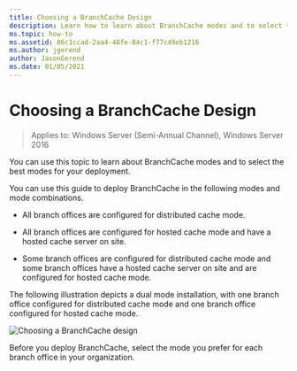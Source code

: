 ```yaml
---
title: Choosing a BranchCache Design
description: Learn how to learn about BranchCache modes and to select the best modes for your deployment.
ms.topic: how-to
ms.assetid: 86c1ccad-2aa4-40fe-84c1-f77c49eb1216
ms.author: jgerend
author: JasonGerend
ms.date: 01/05/2021
---
```

# Choosing a BranchCache Design

>Applies to: Windows Server (Semi-Annual Channel), Windows Server 2016

You can use this topic to learn about BranchCache modes and to select the best modes for your deployment.

You can use this guide to deploy BranchCache in the following modes and mode combinations.

-   All branch offices are configured for distributed cache mode.

-   All branch offices are configured for hosted cache mode and have a hosted cache server on site.

-   Some branch offices are configured for distributed cache mode and some branch offices have a hosted cache server on site and are configured for hosted cache mode.

The following illustration depicts a dual mode installation, with one branch office configured for distributed cache mode and one branch office configured for hosted cache mode.

![Choosing a BranchCache design](../../media/Choosing-a-BranchCache-Design/bc_new_modes.jpg)

Before you deploy BranchCache, select the mode you prefer for each branch office in your organization.



